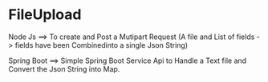 # FileUpload

Node Js ==> To create and Post a Mutipart Request (A file and List of fields -> fields have been Combinedinto a single Json String)

Spring Boot ==> Simple Spring Boot Service Api to Handle a Text file and Convert the Json String into Map.
